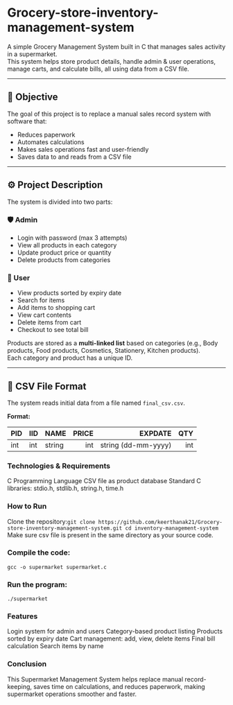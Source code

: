 # Grocery-store-inventory-management-system

A simple Grocery Management System built in C that manages sales activity in a supermarket.  
This system helps store product details, handle admin & user operations, manage carts, and calculate bills, all using data from a CSV file.

---

## 📌 **Objective**

The goal of this project is to replace a manual sales record system with software that:
- Reduces paperwork
- Automates calculations
- Makes sales operations fast and user-friendly
- Saves data to and reads from a CSV file

---

## ⚙️ **Project Description**

The system is divided into two parts:

### 🛡️ Admin
- Login with password (max 3 attempts)
- View all products in each category
- Update product price or quantity
- Delete products from categories

### 👤 User
- View products sorted by expiry date
- Search for items
- Add items to shopping cart
- View cart contents
- Delete items from cart
- Checkout to see total bill

Products are stored as a **multi-linked list** based on categories (e.g., Body products, Food products, Cosmetics, Stationery, Kitchen products).  
Each category and product has a unique ID.

---

## 📂 **CSV File Format**

The system reads initial data from a file named `final_csv.csv`.

**Format:**

| PID | IID | NAME | PRICE | EXPDATE | QTY |
|----|-----|------|------:|--------:|---:|
| int | int | string | int | string (dd-mm-yyyy) | int |

### Technologies & Requirements
C Programming Language
CSV file as product database
Standard C libraries: stdio.h, stdlib.h, string.h, time.h

### How to Run
Clone the repository:```git clone https://github.com/keerthanak21/Grocery-store-inventory-management-system.git
cd inventory-management-system```
Make sure csv file is present in the same directory as your source code.

### Compile the code:
```gcc -o supermarket supermarket.c```
### Run the program:
```./supermarket```


### Features
Login system for admin and users
Category-based product listing
Products sorted by expiry date
Cart management: add, view, delete items
Final bill calculation
Search items by name

### Conclusion
This Supermarket Management System helps replace manual record-keeping, saves time on calculations, and reduces paperwork, making supermarket operations smoother and faster.



